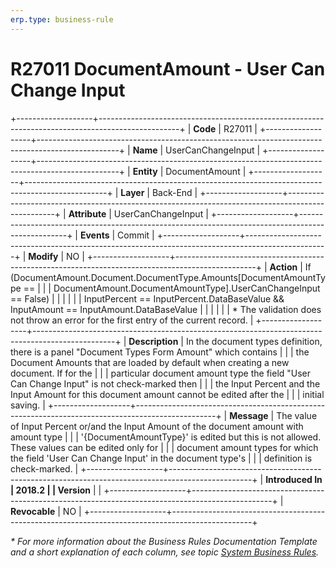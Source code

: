 ```yaml
---
erp.type: business-rule
---
```


# R27011 DocumentАmount - User Can Change Input
+-------------------+--------------------------------------------------------------------------------------------------+
| **Code**          | R27011                                                                                           |
+-------------------+--------------------------------------------------------------------------------------------------+
| **Name**          | UserCanChangeInput                                                                               |
+-------------------+--------------------------------------------------------------------------------------------------+
| **Entity**        | DocumentАmount                                                                                   |
+-------------------+--------------------------------------------------------------------------------------------------+
| **Layer**         | Back-End                                                                                         |
+-------------------+--------------------------------------------------------------------------------------------------+
| **Attribute**     | UserCanChangeInput                                                                               |
+-------------------+--------------------------------------------------------------------------------------------------+
| **Events**        | Commit                                                                                           |
+-------------------+--------------------------------------------------------------------------------------------------+
| **Modify**        | NO                                                                                               |
+-------------------+--------------------------------------------------------------------------------------------------+
| **Action**        | If (DocumentAmount.Document.DocumentType.Amounts\[DocumentAmountType ==                          |
|                   | DocumentAmount.DocumentAmountType\].UserCanChangeInput == False)                                 |
|                   |                                                                                                  |
|                   | InputPercent == InputPercent.DataBaseValue && InputAmount == InputAmount.DataBaseValue           |
|                   |                                                                                                  |
|                   | \* The validation does not throw an error for the first entry of the current record.             |
+-------------------+--------------------------------------------------------------------------------------------------+
| **Description**   | In the document types definition, there is a panel \"Document Types Form Amount\" which contains |
|                   | the Document Amounts that are loaded by default when creating a new document. If for the         |
|                   | particular document amount type the field \"User Can Change Input\" is not check-marked then     |
|                   | the Input Percent and the Input Amount for this document amount cannot be edited after the       |
|                   | initial saving.                                                                                  |
+-------------------+--------------------------------------------------------------------------------------------------+
| **Message**       | The value of Input Percent or/and the Input Amount of the document amount with amount type       |
|                   | \'{DocumentAmountType}\' is edited but this is not allowed. These values can be edited only for  |
|                   | document amount types for which the field \'User Can Change Input\' in the document type\'s      |
|                   | definition is check-marked.                                                                      |
+-------------------+--------------------------------------------------------------------------------------------------+
| **Introduced In   | 2018.2                                                                                           |
| Version**         |                                                                                                  |
+-------------------+--------------------------------------------------------------------------------------------------+
| **Revocable**     | NO                                                                                               |
+-------------------+--------------------------------------------------------------------------------------------------+

*\* For more information about the Business Rules Documentation Template and a short explanation of each column, see
topic [System Business Rules](../templates/template-description-system-business-rules.md).*
